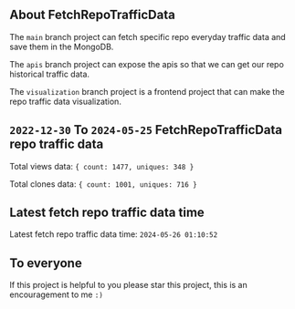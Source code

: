 ## About FetchRepoTrafficData

The `main` branch project can fetch specific repo everyday traffic data and save them in the MongoDB.

The `apis` branch project can expose the apis so that we can get our repo historical traffic data.

The `visualization` branch project is a frontend project that can make the repo traffic data visualization.

## `2022-12-30` To `2024-05-25` FetchRepoTrafficData repo traffic data

Total views data: `{ count: 1477, uniques: 348 }`

Total clones data: `{ count: 1001, uniques: 716 }`

## Latest fetch repo traffic data time

Latest fetch repo traffic data time: `2024-05-26 01:10:52`

## To everyone

If this project is helpful to you please star this project, this is an encouragement to me `:)`




